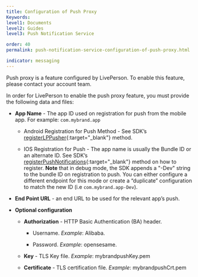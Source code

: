 ```yaml
---
title: Configuration of Push Proxy
Keywords:
level1: Documents
level2: Guides
level3: Push Notification Service

order: 40
permalink: push-notification-service-configuration-of-push-proxy.html

indicator: messaging
---
```


Push proxy is a feature configured by LivePerson. To enable this feature, please contact your account team.

In order for LivePerson to enable the push proxy feature, you must provide the following data and files:

* **App Name** - The app ID used on registration for push from the mobile app. For example: `com.mybrand.app`

     * Android Registration for Push Method - See SDK’s  [registerLPPusher](https://developers.liveperson.com/android-registerlppusher.html){:target="_blank"} method.

     * IOS Registration for Push - The app name is usually the Bundle ID or an alternate ID. See SDK’s [registerPushNotifications](https://developers.liveperson.com/consumer-experience-ios-sdk-methods.html#registerpushnotifications){:target="_blank"} method on how to register. **Note** that in debug mode, the SDK appends a "-Dev" string to the bundle ID on registration to push. You can either configure a different endpoint for this mode or create a “duplicate” configuration to match the new ID (i.e `com.mybrand.app-Dev`).

* **End Point URL** - an end URL to be used for the relevant app’s push.

* **Optional configuration**

	* **Authorization** - HTTP Basic Authentication (BA) header.

		* Username. _Example_:  Alibaba.

		* Password. _Example_: opensesame.

	* **Key** - TLS Key file. _Example_: mybrandpushKey.pem

  * **Certificate** - TLS certification file. _Example_: mybrandpushCrt.pem
